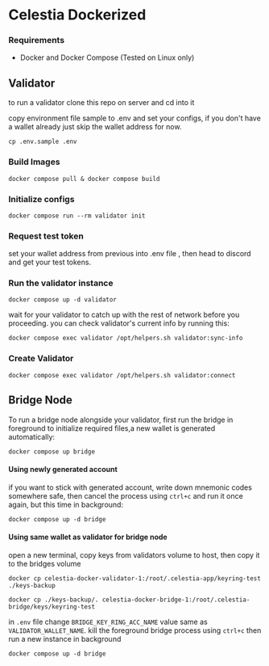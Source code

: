 # Celestia Dockerized

### Requirements
- Docker and Docker Compose (Tested on Linux only)

## Validator
to run a validator clone this repo on server and cd into it

copy environment file sample to .env and set your configs, if you don't have a wallet already just skip the wallet address for now.
```shell
cp .env.sample .env
```
### Build Images
```shell
docker compose pull & docker compose build
```
### Initialize configs
```shell
docker compose run --rm validator init
```

### Request test token
set your wallet address from previous into .env file , then head to discord and get your test tokens.

### Run the validator instance

```shell
docker compose up -d validator
```
wait for your validator to catch up with the rest of network before you proceeding. you can check validator's current info by running this:
```shell
docker compose exec validator /opt/helpers.sh validator:sync-info
```
### Create Validator

```shell
docker compose exec validator /opt/helpers.sh validator:connect
```

## Bridge Node
To run a bridge node alongside your validator, first run the bridge in foreground to initialize required files,a new wallet is generated automatically:
```shell
docker compose up bridge
```
#### Using newly generated account
if you want to stick with generated account, write down mnemonic codes somewhere safe, then cancel the process using `ctrl+c` and run it once again, but this time in background:
```shell
docker compose up -d bridge
```
#### Using same wallet as validator for bridge node
open a new terminal, copy keys from validators volume to host, then copy it to the bridges volume   
```shell
docker cp celestia-docker-validator-1:/root/.celestia-app/keyring-test ./keys-backup
```
```shell
docker cp ./keys-backup/. celestia-docker-bridge-1:/root/.celestia-bridge/keys/keyring-test
```
in `.env` file change `BRIDGE_KEY_RING_ACC_NAME` value same as `VALIDATOR_WALLET_NAME`. kill the foreground bridge process using `ctrl+c` then run a new instance in background
```shell
docker compose up -d bridge
```

